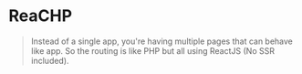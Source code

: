 # ReaCHP

> Instead of a single app, you're having multiple pages that can behave like app. So the routing is like PHP but all using ReactJS (No SSR included).